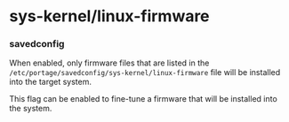 # sys-kernel/linux-firmware

### savedconfig
When enabled, only firmware files that are listed in the `/etc/portage/savedconfig/sys-kernel/linux-firmware` file will be installed into the target system.

This flag can be enabled to fine-tune a firmware that will be installed into the system.
